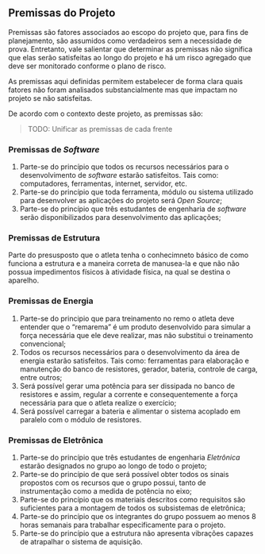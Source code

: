 ## Premissas do Projeto

Premissas são fatores associados ao escopo do projeto que, para fins de planejamento, são assumidos como verdadeiros sem a necessidade de prova. Entretanto, vale salientar que determinar as premissas não significa que elas serão satisfeitas ao longo do projeto e há um risco agregado que deve ser monitorado conforme o plano de risco.

As premissas aqui definidas permitem estabelecer de forma clara quais fatores não foram analisados substancialmente mas que impactam no projeto se não satisfeitas.

De acordo com o contexto deste projeto, as premissas são:

> TODO: Unificar as premissas de cada frente

### Premissas de _Software_

1. Parte-se do princípio que todos os recursos necessários para o desenvolvimento de _software_ estarão satisfeitos. Tais como: computadores, ferramentas, internet, servidor, etc.
1. Parte-se do princípio que toda ferramenta, módulo ou sistema utilizado para desenvolver as aplicações do projeto será _Open Source_;
1. Parte-se do princípio que três estudantes de engenharia de _software_ serão disponibilizados para desenvolvimento das aplicações;

### Premissas de Estrutura

Parte do presusposto que o atleta tenha o conhecimneto básico de como funciona a estrutura e a maneira correta de manusea-la e que não não possua impedimentos físicos à atividade física, na qual se destina o aparelho.

### Premissas de Energia

1. Parte-se do principio que para treinamento no remo o atleta deve entender que o “remarema” é um produto desenvolvido para simular a força necessária que ele deve realizar, mas não substitui o treinamento convencional;
2.  Todos os recursos necessários para o desenvolvimento da área de energia estarão satisfeitos. Tais como: ferramentas para elaboração e manutenção do banco de resistores, gerador, bateria, controle de carga, entre outros;
3. Será possível gerar uma potência para ser dissipada no banco de resistores e assim, regular a corrente e consequentemente a força necessária para que o atleta realize o exercício;
4. Será possível carregar a bateria e alimentar o sistema acoplado em paralelo com o módulo de resistores.

### Premissas de Eletrônica

1. Parte-se do princípio que três estudantes de engenharia _Eletrônica_ estarão designados no grupo ao longo de todo o projeto;
2. Parte-se do princípio de que será possível obter todos os sinais propostos com os recursos que o grupo possui, tanto de instrumentação como a medida de potência no eixo;
3. Parte-se do princípio que os materiais descritos como requisitos são suficientes para a montagem de todos os subsistemas de eletrônica;
4. Parte-se do princípio que os integrantes do grupo possuem ao menos 8 horas semanais para trabalhar especificamente para o projeto.
5. Parte-se do princípio que a estrutura não apresenta vibrações capazes de atrapalhar o sistema de aquisição.
